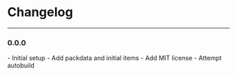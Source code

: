 <h1>Changelog</h1>
<hr>

<h3>0.0.0</h3>
- Initial setup
- Add packdata and initial items
- Add MIT license
- Attempt autobuild